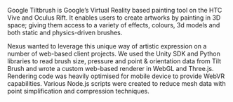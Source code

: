 Google Tiltbrush is Google’s Virtual Reality based painting tool on the HTC Vive and Oculus Rift.   It enables users to create artworks by painting in 3D space; giving them access to a variety of effects, colours, 3d models and both static and physics-driven brushes.  

Nexus wanted to leverage this unique way of artistic expression on a number of web-based client projects.   We used the Unity SDK and Python libraries to read brush size, pressure and point & orientation data from Tilt Brush and wrote a custom web-based renderer in WebGL and Three.js.  Rendering code was heavily optimised for mobile device to provide WebVR capabilities.  Various Node.js scripts were created to reduce mesh data with point simplification and compression techniques.